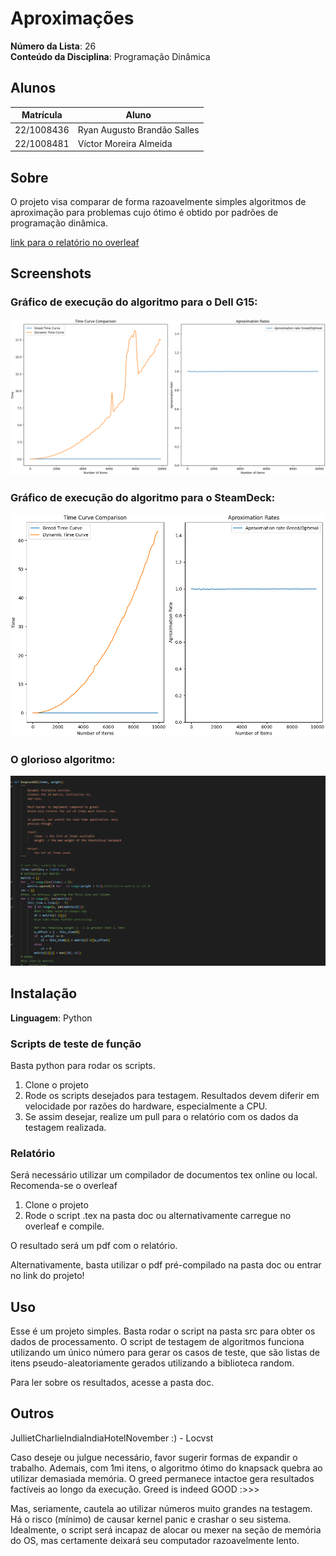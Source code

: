 # Aproximações

**Número da Lista**: 26<br>
**Conteúdo da Disciplina**: Programação Dinâmica <br>

## Alunos
|Matrícula | Aluno |
| -- | -- |
| 22/1008436 | Ryan Augusto Brandão Salles |
| 22/1008481 |   Víctor Moreira Almeida    |

## Sobre 
O projeto visa comparar de forma razoavelmente simples algoritmos de aproximação para
problemas cujo ótimo é obtido por padrões de programação dinâmica.

[link para o relatório no overleaf](https://www.overleaf.com/read/fvdhzpmtybxf#0b1e2b)

## Screenshots

### Gráfico de execução do algoritmo para o Dell G15:

![Dell G15 execution](https://raw.githubusercontent.com/projeto-de-algoritmos-2024/PD_aproximacoes/refs/heads/master/docs/images/Figure_1.png)

### Gráfico de execução do algoritmo para o SteamDeck:
![SteamDeck execution](https://raw.githubusercontent.com/projeto-de-algoritmos-2024/PD_aproximacoes/refs/heads/master/docs/images/Figure_2.png)

### O glorioso algoritmo:
![algorithm in its glory](https://raw.githubusercontent.com/projeto-de-algoritmos-2024/PD_aproximacoes/refs/heads/master/docs/images/thealgor.png)

## Instalação 
**Linguagem**: Python<br>
### Scripts de teste de função
Basta python para rodar os scripts.

  1. Clone o projeto
  2. Rode os scripts desejados para testagem. Resultados devem diferir em velocidade por razões do hardware, especialmente a CPU.
  3. Se assim desejar, realize um pull para o relatório com os dados da testagem realizada.

### Relatório
Será necessário utilizar um compilador de documentos tex online ou local. Recomenda-se o overleaf

  1. Clone o projeto
  2. Rode o script .tex na pasta doc ou alternativamente carregue no overleaf e compile.

O resultado será um pdf com o relatório.

Alternativamente, basta utilizar o pdf pré-compilado na pasta doc ou entrar no link do projeto!

## Uso 
Esse é um projeto simples. Basta rodar o script na pasta src para obter os dados 
de processamento. O script de testagem de algoritmos funciona utilizando um único número
para gerar os casos de teste, que são listas de itens pseudo-aleatoriamente gerados 
utilizando a biblioteca random.

Para ler sobre os resultados, acesse a pasta doc.

## Outros 

JullietCharlieIndiaIndiaHotelNovember :) - Locvst 

Caso deseje ou julgue necessário, favor sugerir formas de expandir o trabalho.
Ademais, com 1mi itens, o algoritmo ótimo do knapsack quebra ao utilizar demasiada memória. 
O greed permanece intactoe gera resultados factíveis ao longo da execução. Greed is indeed GOOD :>>>

Mas, seriamente, cautela ao utilizar números muito grandes na testagem. Há o risco (mínimo) de causar kernel panic
e crashar o seu sistema. Idealmente, o script será incapaz de alocar ou mexer na seção de memória do OS, mas certamente
deixará seu computador razoavelmente lento.





